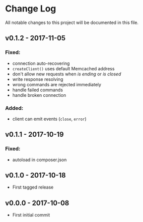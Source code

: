 # Change Log
All notable changes to this project will be documented in this file.

## v0.1.2 - 2017-11-05
### Fixed:
 - connection auto-recovering
 - `createClient()` uses default Memcached address
 - don't allow new requests when *is ending* or *is closed*
 - write response resolving
 - wrong commands are rejected immediately
 - handle failed commands 
 - handle broken connection
 
### Added:
 - client can emit events (`close`, `error`)

## v0.1.1 - 2017-10-19
### Fixed:
 - autoload in composer.json

## v0.1.0 - 2017-10-18
- First tagged release

## v0.0.0 - 2017-10-08
- First initial commit 
